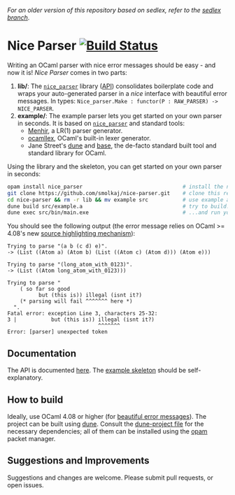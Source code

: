 *For an older version of this repository based on sedlex, refer to the [sedlex branch](../../tree/sedlex)*.

# Nice Parser [![Build Status](https://travis-ci.org/smolkaj/nice-parser.svg?branch=master)](https://travis-ci.org/smolkaj/nice-parser)

Writing an OCaml parser with nice error messages should be easy - and now it is!
*Nice Parser* comes in two parts:

1. **lib/**: The [`nice_parser`](lib/) library ([API](http://smolkaj.github.io/nice-parser/nice_parser/)) consolidates boilerplate code and wraps your auto-generated parser in  a *nice* interface with beautiful error messages. 
In types: `Nice_parser.Make : functor(P : RAW_PARSER) -> NICE_PARSER`.
2. **example/**: The example parser lets you get started on your own parser in seconds. It is based on [`nice_parser`](lib/) and standard tools:
   * [Menhir](http://gallium.inria.fr/~fpottier/menhir/), a LR(1) parser generator.
   * [ocamllex](https://caml.inria.fr/pub/docs/manual-ocaml/lexyacc.html), OCaml's built-in lexer generator.
   * Jane Street's [dune](https://dune.build/) and [base](https://opensource.janestreet.com/base/), the de-facto standard built tool and standard library for OCaml.

Using the library and the skeleton, you can get started on your own parser in seconds:
```sh
opam install nice_parser                                # install the nice_parser library
git clone https://github.com/smolkaj/nice-parser.git    # clone this repository
cd nice-parser && rm -r lib && mv example src           # use example as starting point
dune build src/example.a                                # try to build...
dune exec src/bin/main.exe                              # ...and run your parser!
```
You should see the following output (the error message relies on OCaml >= 4.08's new [source highlighting mechanism](https://github.com/ocaml/ocaml/pull/2096)):
```
Trying to parse "(a b (c d) e)".
-> (List ((Atom a) (Atom b) (List ((Atom c) (Atom d))) (Atom e)))

Trying to parse "(long_atom_with_0123)".
-> (List ((Atom long_atom_with_0123)))

Trying to parse "
    ( so far so good
          but (this is)) illegal (isnt it?)
    (* parsing will fail ^^^^^^^ here *)
  ".
Fatal error: exception Line 3, characters 25-32:
3 |           but (this is)) illegal (isnt it?)
                             ^^^^^^^
Error: [parser] unexpected token
```

## Documentation
The API is documented [here](http://smolkaj.github.io/nice-parser/nice_parser/).
The [example skeleton](example) should be self-explanatory.

## How to build
Ideally, use OCaml 4.08 or higher (for [beautiful error messages](https://github.com/ocaml/ocaml/pull/2096)).
The project can be built using [dune](https://dune.build).
Consult the [dune-project file](dune-project) for the necessary dependencies;
all of them can be installed using the [opam](http://opam.ocaml.org) packet manager.

## Suggestions and Improvements
Suggestions and changes are welcome. Please submit pull requests, or open issues.
